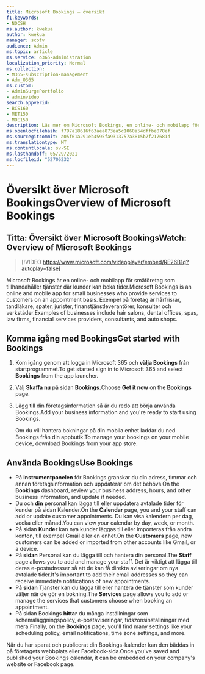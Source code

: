 ```yaml
---
title: Microsoft Bookings – översikt
f1.keywords:
- NOCSH
ms.author: kwekua
author: kwekua
manager: scotv
audience: Admin
ms.topic: article
ms.service: o365-administration
localization_priority: Normal
ms.collection:
- M365-subscription-management
- Adm_O365
ms.custom:
- AdminSurgePortfolio
- adminvideo
search.appverid:
- BCS160
- MET150
- MOE150
description: Läs mer om Microsoft Bookings, en online- och mobilapp för småföretag som gör att dina kunder kan boka tider.
ms.openlocfilehash: f797a18616f63aea873ea5c1060a54dffbe078ef
ms.sourcegitcommit: a05f61a291eb4595fa9313757a3815b7f217681d
ms.translationtype: MT
ms.contentlocale: sv-SE
ms.lasthandoff: 05/29/2021
ms.locfileid: "52706232"
---
```

# <a name="overview-of-microsoft-bookings"></a><span data-ttu-id="99a95-103">Översikt över Microsoft Bookings</span><span class="sxs-lookup"><span data-stu-id="99a95-103">Overview of Microsoft Bookings</span></span>

## <a name="watch-overview-of-microsoft-bookings"></a><span data-ttu-id="99a95-104">Titta: Översikt över Microsoft Bookings</span><span class="sxs-lookup"><span data-stu-id="99a95-104">Watch: Overview of Microsoft Bookings</span></span>

> [!VIDEO https://www.microsoft.com/videoplayer/embed/RE26B1q?autoplay=false]

<span data-ttu-id="99a95-105">Microsoft Bookings är en online- och mobilapp för småföretag som tillhandahåller tjänster där kunder kan boka tider.</span><span class="sxs-lookup"><span data-stu-id="99a95-105">Microsoft Bookings is an online and mobile app for small businesses who provide services to customers on an appointment basis.</span></span> <span data-ttu-id="99a95-106">Exempel på företag är hårfrisrar, tandläkare, spater, jurister, finanstjänstleverantörer, konsulter och verkstäder.</span><span class="sxs-lookup"><span data-stu-id="99a95-106">Examples of businesses include hair salons, dental offices, spas, law firms, financial services providers, consultants, and auto shops.</span></span>

## <a name="get-started-with-bookings"></a><span data-ttu-id="99a95-107">Komma igång med Bookings</span><span class="sxs-lookup"><span data-stu-id="99a95-107">Get started with Bookings</span></span>

1. <span data-ttu-id="99a95-108">Kom igång genom att logga in Microsoft 365 och **välja Bookings** från startprogrammet.</span><span class="sxs-lookup"><span data-stu-id="99a95-108">To get started sign in to Microsoft 365 and select **Bookings** from the app launcher.</span></span>
1. <span data-ttu-id="99a95-109">Välj **Skaffa nu** på sidan **Bookings.**</span><span class="sxs-lookup"><span data-stu-id="99a95-109">Choose **Get it now** on the **Bookings** page.</span></span>
1. <span data-ttu-id="99a95-110">Lägg till din företagsinformation så är du redo att börja använda Bookings.</span><span class="sxs-lookup"><span data-stu-id="99a95-110">Add your business information and you're ready to start using Bookings.</span></span>

    <span data-ttu-id="99a95-111">Om du vill hantera bokningar på din mobila enhet laddar du ned Bookings från din appbutik.</span><span class="sxs-lookup"><span data-stu-id="99a95-111">To manage your bookings on your mobile device, download Bookings from your app store.</span></span>

## <a name="use-bookings"></a><span data-ttu-id="99a95-112">Använda Bookings</span><span class="sxs-lookup"><span data-stu-id="99a95-112">Use Bookings</span></span>

- <span data-ttu-id="99a95-113">På **instrumentpanelen** för Bookings granskar du din adress, timmar och annan företagsinformation och uppdaterar om det behövs.</span><span class="sxs-lookup"><span data-stu-id="99a95-113">On the **Bookings** dashboard, review your business address, hours, and other business information, and update if needed.</span></span>
- <span data-ttu-id="99a95-114">Du och **din** personal kan lägga till eller uppdatera avtalade tider för kunder på sidan Kalender.</span><span class="sxs-lookup"><span data-stu-id="99a95-114">On the **Calendar** page, you and your staff can add or update customer appointments.</span></span> <span data-ttu-id="99a95-115">Du kan visa kalendern per dag, vecka eller månad.</span><span class="sxs-lookup"><span data-stu-id="99a95-115">You can view your calendar by day, week, or month.</span></span>
- <span data-ttu-id="99a95-116">På sidan **Kunder** kan nya kunder läggas till eller importeras från andra konton, till exempel Gmail eller en enhet.</span><span class="sxs-lookup"><span data-stu-id="99a95-116">On the **Customers** page, new customers can be added or imported from other accounts like Gmail, or a device.</span></span>
- <span data-ttu-id="99a95-117">På **sidan** Personal kan du lägga till och hantera din personal.</span><span class="sxs-lookup"><span data-stu-id="99a95-117">The **Staff** page allows you to add and manage your staff.</span></span> <span data-ttu-id="99a95-118">Det är viktigt att lägga till deras e-postadresser så att de kan få direkta aviseringar om nya avtalade tider.</span><span class="sxs-lookup"><span data-stu-id="99a95-118">It's important to add their email addresses so they can receive immediate notifications of new appointments.</span></span>
- <span data-ttu-id="99a95-119">På **sidan** Tjänster kan du lägga till eller hantera de tjänster som kunder väljer när de gör en bokning.</span><span class="sxs-lookup"><span data-stu-id="99a95-119">The **Services** page allows you to add or manage the services that customers choose when booking an appointment.</span></span>
- <span data-ttu-id="99a95-120">På sidan Bookings **hittar** du många inställningar som schemaläggningspolicy, e-postaviseringar, tidszonsinställningar med mera.</span><span class="sxs-lookup"><span data-stu-id="99a95-120">Finally, on the **Bookings** page, you'll find many settings like your scheduling policy, email notifications, time zone settings, and more.</span></span>

<span data-ttu-id="99a95-121">När du har sparat och publicerat din Bookings-kalender kan den bäddas in på företagets webbplats eller Facebook-sida.</span><span class="sxs-lookup"><span data-stu-id="99a95-121">Once you've saved and published your Bookings calendar, it can be embedded on your company's website or Facebook page.</span></span>
